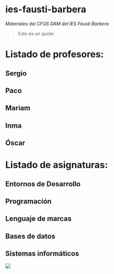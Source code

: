 # **ies-fausti-barbera**
*Materiales del CFGS DAM del IES Faustí Barbera*
> Esto es un quote 

# Listado de profesores:
## Sergio
## Paco
## Mariam
## Inma
## Óscar

# Listado de asignaturas:
## Entornos de Desarrollo
## Programación
## Lenguaje de marcas
## Bases de datos
## Sistemas informáticos

![](https://portal.edu.gva.es/faustibarbera/wp-content/uploads/sites/1403/2022/03/cropped-logoinstituto.jpeg)
